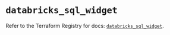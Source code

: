 # `databricks_sql_widget`

Refer to the Terraform Registry for docs: [`databricks_sql_widget`](https://registry.terraform.io/providers/databricks/databricks/1.41.0/docs/resources/sql_widget).
